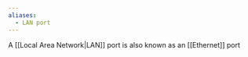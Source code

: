 ```yaml
---
aliases:
  - LAN port
---
```

A [[Local Area Network|LAN]] port is also known as an [[Ethernet]] port
